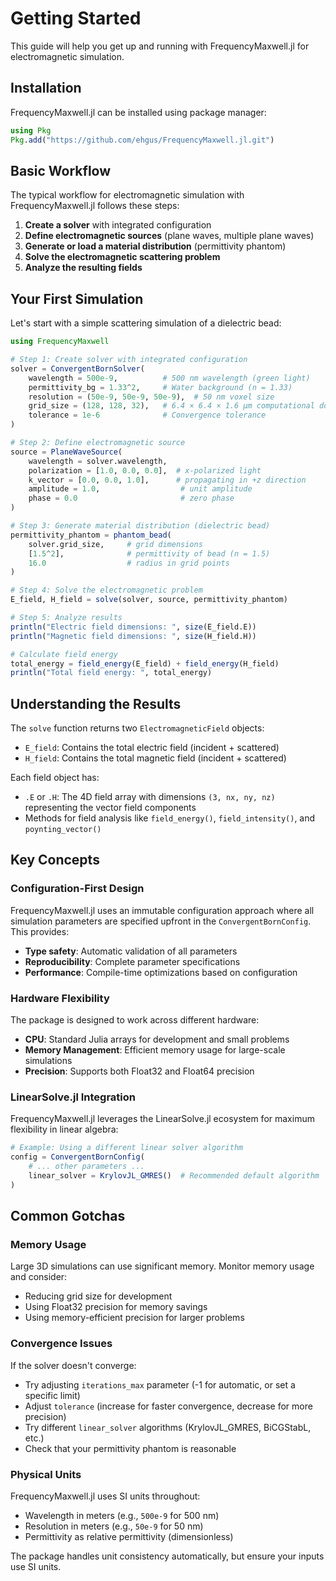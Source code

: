 # Getting Started

This guide will help you get up and running with FrequencyMaxwell.jl for electromagnetic simulation.

## Installation

FrequencyMaxwell.jl can be installed using package manager:

```julia
using Pkg
Pkg.add("https://github.com/ehgus/FrequencyMaxwell.jl.git")
```

## Basic Workflow

The typical workflow for electromagnetic simulation with FrequencyMaxwell.jl follows these steps:

1. **Create a solver** with integrated configuration
2. **Define electromagnetic sources** (plane waves, multiple plane waves)
3. **Generate or load a material distribution** (permittivity phantom)
4. **Solve the electromagnetic scattering problem**
5. **Analyze the resulting fields**

## Your First Simulation

Let's start with a simple scattering simulation of a dielectric bead:

```julia
using FrequencyMaxwell

# Step 1: Create solver with integrated configuration
solver = ConvergentBornSolver(
    wavelength = 500e-9,          # 500 nm wavelength (green light)
    permittivity_bg = 1.33^2,     # Water background (n = 1.33)
    resolution = (50e-9, 50e-9, 50e-9),  # 50 nm voxel size
    grid_size = (128, 128, 32),   # 6.4 × 6.4 × 1.6 μm computational domain
    tolerance = 1e-6              # Convergence tolerance
)

# Step 2: Define electromagnetic source
source = PlaneWaveSource(
    wavelength = solver.wavelength,
    polarization = [1.0, 0.0, 0.0],  # x-polarized light
    k_vector = [0.0, 0.0, 1.0],      # propagating in +z direction
    amplitude = 1.0,                  # unit amplitude
    phase = 0.0                       # zero phase
)

# Step 3: Generate material distribution (dielectric bead)
permittivity_phantom = phantom_bead(
    solver.grid_size,     # grid dimensions
    [1.5^2],              # permittivity of bead (n = 1.5)
    16.0                  # radius in grid points
)

# Step 4: Solve the electromagnetic problem
E_field, H_field = solve(solver, source, permittivity_phantom)

# Step 5: Analyze results
println("Electric field dimensions: ", size(E_field.E))
println("Magnetic field dimensions: ", size(H_field.H))

# Calculate field energy
total_energy = field_energy(E_field) + field_energy(H_field)
println("Total field energy: ", total_energy)
```

## Understanding the Results

The `solve` function returns two `ElectromagneticField` objects:

- `E_field`: Contains the total electric field (incident + scattered)
- `H_field`: Contains the total magnetic field (incident + scattered)

Each field object has:
- `.E` or `.H`: The 4D field array with dimensions `(3, nx, ny, nz)` representing the vector field components
- Methods for field analysis like `field_energy()`, `field_intensity()`, and `poynting_vector()`

## Key Concepts

### Configuration-First Design

FrequencyMaxwell.jl uses an immutable configuration approach where all simulation parameters are specified upfront in the `ConvergentBornConfig`. This provides:

- **Type safety**: Automatic validation of all parameters
- **Reproducibility**: Complete parameter specifications
- **Performance**: Compile-time optimizations based on configuration

### Hardware Flexibility

The package is designed to work across different hardware:

- **CPU**: Standard Julia arrays for development and small problems
- **Memory Management**: Efficient memory usage for large-scale simulations
- **Precision**: Supports both Float32 and Float64 precision

### LinearSolve.jl Integration

FrequencyMaxwell.jl leverages the LinearSolve.jl ecosystem for maximum flexibility in linear algebra:

```julia
# Example: Using a different linear solver algorithm
config = ConvergentBornConfig(
    # ... other parameters ...
    linear_solver = KrylovJL_GMRES()  # Recommended default algorithm
)
```

## Common Gotchas

### Memory Usage

Large 3D simulations can use significant memory. Monitor memory usage and consider:
- Reducing grid size for development
- Using Float32 precision for memory savings
- Using memory-efficient precision for larger problems

### Convergence Issues

If the solver doesn't converge:
- Try adjusting `iterations_max` parameter (-1 for automatic, or set a specific limit)
- Adjust `tolerance` (increase for faster convergence, decrease for more precision)
- Try different `linear_solver` algorithms (KrylovJL_GMRES, BiCGStabL, etc.)
- Check that your permittivity phantom is reasonable

### Physical Units

FrequencyMaxwell.jl uses SI units throughout:
- Wavelength in meters (e.g., `500e-9` for 500 nm)
- Resolution in meters (e.g., `50e-9` for 50 nm)
- Permittivity as relative permittivity (dimensionless)

The package handles unit consistency automatically, but ensure your inputs use SI units.